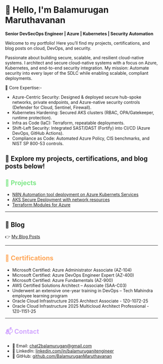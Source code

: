 <link rel="stylesheet" href="assets/css/custom.css">

# 👋 Hello, I'm Balamurugan Maruthavanan  

**Senior DevSecOps Engineer | Azure | Kubernetes | Security Automation**  

Welcome to my portfolio! Here you’ll find my projects, certifications, and blog posts on cloud, DevOps, and security.

Passionate about building secure, scalable, and resilient cloud-native systems. I architect and secure cloud-native systems with a focus on Azure, Kubernetes, and end-to-end security integration. My mission: Automate security into every layer of the SDLC while enabling scalable, compliant deployments.

🔹 Core Expertise:-
  - Azure-Centric Security: Designed & deployed secure hub-spoke networks, private endpoints, and Azure-native security controls (Defender for Cloud, Sentinel, Firewall).
  - Kubernetes Hardening: Secured AKS clusters (RBAC, OPA/Gatekeeper, runtime protection).
  - Infra as Code (IaC): Terraform, repeatable deployments.
  - Shift-Left Security: Integrated SAST/DAST (Fortify) into CI/CD (Azure DevOps, GitHub Actions).
  - Compliance as Code: Automated Azure Policy, CIS benchmarks, and NIST SP 800-53 controls. 

📌 Explore my projects, certifications, and blog posts below!
---

## <span style="color: #7ee787">🚀 Projects</span>
- [N8N Automation tool deployment on Azure Kubernets Services](https://github.com/BalamuruganMaruthavanan/n8n-Automation-Deployment-on-Azure-Kubernetes-Service)  
- [AKS Secure Deployment with network resources](https://github.com/BalamuruganMaruthavanan/AKS-cluster-with-network-resources)  
- [Terraform Modules for Azure](https://github.com/BalamuruganMaruthavanan/AKS-cluster-with-network-resources)  

---

## 📝 Blog
👉 [My Blog Posts](https://www.linkedin.com/in/balamuruganitengineer/recent-activity/articles/)  

---

## <span style="color: #ffa657">📜 Certifications</span>
- Microsoft Certified: Azure Administrator Associate (AZ-104)
- Microsoft Certified: Azure DevOps Engineer Expert (AZ-400)
- Microsoft Certified: Azure Fundamentals (AZ-900)
- AWS Certified Solutions Architect – Associate (SAA-C03)
- Underwent an extensive one-year training in DevOps – Tech Mahindra employee learning program
- Oracle Cloud Infrastructure 2025 Architect Associate - 1Z0-1072-25
- Oracle Cloud Infrastructure 2025 Multicloud Architect Professional - 1Z0-1151-25

---

## <span style="color: #d2a8ff">📬 Contact</span>
- 📧 Email: chat2balamurugan@gmail.com 
- 💼 LinkedIn: [linkedin.com/in/balamuruganitengineer](https://www.linkedin.com/in/balamuruganitengineer/)  
- 🐙 GitHub: [github.com/BalamuruganMaruthavanan](https://github.com/BalamuruganMaruthavanan)
